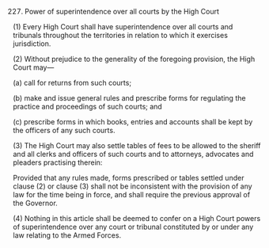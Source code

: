 227. Power of superintendence over all courts by the High Court

(1) Every High Court shall have superintendence over all courts and tribunals throughout the territories in relation to which it exercises jurisdiction.

(2) Without prejudice to the generality of the foregoing provision, the High Court may—

(a) call for returns from such courts;

(b) make and issue general rules and prescribe forms for regulating the practice and proceedings of such courts; and

(c) prescribe forms in which books, entries and accounts shall be kept by the officers of any such courts.

(3) The High Court may also settle tables of fees to be allowed to the sheriff and all clerks and officers of such courts and to attorneys, advocates and pleaders practising therein:

Provided that any rules made, forms prescribed or tables settled under clause (2) or clause (3) shall not be inconsistent with the provision of any law for the time being in force, and shall require the previous approval of the Governor.

(4) Nothing in this article shall be deemed to confer on a High Court powers of superintendence over any court or tribunal constituted by or under any law relating to the Armed Forces.

